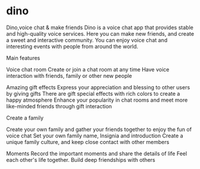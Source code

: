 # dino

Dino,voice chat & make friends
Dino is a voice chat app that provides stable and high-quality voice services. Here you can make new friends, and create a sweet and interactive community. You can enjoy voice chat and interesting events with people from around the world.

Main features

Voice chat room
Create or join a chat room at any time 
Have voice interaction with friends, family or other new people

Amazing gift effects
Express your appreciation and blessing to other users by giving gifts
There are gift special effects with rich colors to create a happy atmosphere
Enhance your popularity in chat rooms and meet more like-minded friends through gift interaction

 Create a family

Create your own family and gather your friends together to enjoy the fun of voice chat
Set your own family name, Insignia and introduction
Create a unique family culture, and keep close contact with other members

Moments
Record the important moments and share the details of life
Feel each other's life together. Build deep friendships with others
